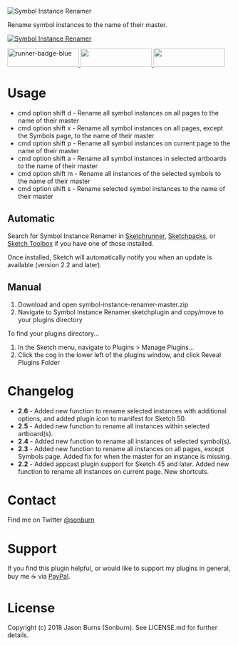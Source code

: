 ![Symbol Instance Renamer](https://raw.githubusercontent.com/sonburn/symbol-instance-renamer/master/images/logo.png)

Rename symbol instances to the name of their master.

[![Symbol Instance Renamer](https://img.youtube.com/vi/_L7E0B3y9d0/0.jpg)](https://www.youtube.com/watch?v=_L7E0B3y9d0)

<a href="http://bit.ly/SketchRunnerWebsite">
	<img width="160" height="41" src="http://bit.ly/RunnerBadgeBlue" alt="runner-badge-blue">
</a>

<a href="https://sketchpacks.com/sonburn/symbol-instance-renamer/install">
	<img width="160" height="41" src="http://sketchpacks-com.s3.amazonaws.com/assets/badges/sketchpacks-badge-install.png" >
</a>

<a href="https://www.paypal.me/sonburn">
	<img width="160" height="41" src="https://raw.githubusercontent.com/sonburn/symbol-organizer/master/images/donate.png">
</a>

# Usage

* cmd option shift d - Rename all symbol instances on all pages to the name of their master
* cmd option shift x - Rename all symbol instances on all pages, except the Symbols page, to the name of their master
* cmd option shift p - Rename all symbol instances on current page to the name of their master
* cmd option shift a - Rename all symbol instances in selected artboards to the name of their master
* cmd option shift m - Rename all instances of the selected symbols to the name of their master
* cmd option shift s - Rename selected symbol instances to the name of their master

## Automatic
Search for Symbol Instance Renamer in [Sketchrunner](http://sketchrunner.com/), [Sketchpacks](https://sketchpacks.com/), or [Sketch Toolbox](http://sketchtoolbox.com/) if you have one of those installed.

Once installed, Sketch will automatically notify you when an update is available (version 2.2 and later).

## Manual

1. Download and open symbol-instance-renamer-master.zip
2. Navigate to Symbol Instance Renamer.sketchplugin and copy/move to your plugins directory

To find your plugins directory...

1. In the Sketch menu, navigate to Plugins > Manage Plugins...
2. Click the cog in the lower left of the plugins window, and click Reveal Plugins Folder

# Changelog

* **2.6** - Added new function to rename selected instances with additional options, and added plugin icon to manifest for Sketch 50.
* **2.5** - Added new function to rename all instances within selected artboard(s).
* **2.4** - Added new function to rename all instances of selected symbol(s).
* **2.3** - Added new function to rename all instances on all pages, except Symbols page. Added fix for when the master for an instance is missing.
* **2.2** - Added appcast plugin support for Sketch 45 and later. Added new function to rename all instances on current page. New shortcuts.

# Contact

Find me on Twitter <a class="twitter-follow-button" href="https://twitter.com/sonburn">@sonburn</a>

# Support

If you find this plugin helpful, or would like to support my plugins in general, buy me ☕️ via <a href="https://www.paypal.me/sonburn">PayPal</a>.

# License

Copyright (c) 2018 Jason Burns (Sonburn). See LICENSE.md for further details.
